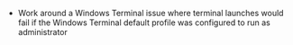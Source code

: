 - Work around a Windows Terminal issue where terminal launches would fail if the Windows Terminal default profile was configured to run as administrator